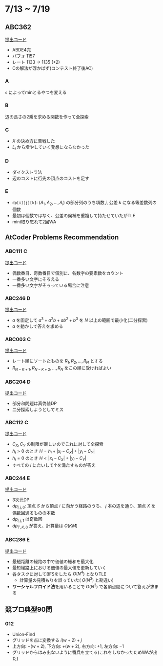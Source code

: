 # 7/13 ~ 7/19

## ABC362

[提出コード](https://atcoder.jp/contests/abc362/submissions?f.Task=&f.LanguageName=&f.Status=&f.User=dye8128)

- ABDE4完
- パフォ 1157
- レート 1133 -> 1135 (+2)
- Cの解法が浮かばず(コンテスト終了後AC)

### A

`c` によってminとるやつを変える

### B

辺の長さの2乗を求める関数を作って全探索

### C

- $X$ の決め方に苦戦した
- $L_i$ から増やしていく発想にならなかった

### D

- ダイクストラ法
- 辺のコストに行先の頂点のコストを足す

### E

- `dp[i][j][k]`: $(A_1, A_2, \ldots, A_i)$ の部分列のうち項数 $j$, 公差 $k$ になる等差数列の個数
- 最初は個数ではなく、公差の候補を重複して持たせていたがTLE
- mint取り忘れて2回WA

## AtCoder Problems Recommendation

### ABC111 C

[提出コード](https://atcoder.jp/contests/abc111/submissions/55603560)

- 偶数番目、奇数番目で個別に、各数字の要素数をカウント
- 一番多い文字にそろえる
- 一番多い文字がそろっている場合に注意

### ABC246 D

[提出コード](https://atcoder.jp/contests/abc246/submissions/55645237)

- $a$ を固定して $a^3+a^2b+ab^2+b^3$ を $N$ 以上の範囲で最小化(二分探索)
- $a$ を動かして答えを求める

### ABC003 C

[提出コード](https://atcoder.jp/contests/abc003/submissions/55655848)

- レート順にソートたものを $R_1, R_2, \ldots , R_N$ とする
- $R_{N-K+1}, R_{N-K+2}, \ldots, R_{N}$ をこの順に受ければよい

### ABC204 D

[提出コード](https://atcoder.jp/contests/abc204/submissions/55700095)

- 部分和問題は真偽値DP
- 二分探索しようとしてミス

### ABC112 C

[提出コード](https://atcoder.jp/contests/abc112/submissions/55709745)

- $C_X,C_Y$ の制限が厳しいのでこれに対して全探索
- $h_i>0$ のとき $H=h_i+|x_i-C_X|+|y_i-C_Y|$
- $h_i=0$ のとき $H<|x_i-C_X|+|y_i-C_Y|$
- すべての $i$ にたいして↑を満たすものが答え

### ABC244 E

[提出コード](https://atcoder.jp/contests/abc244/submissions/55711737)

- 3次元DP
- $dp_{i,j,0}$: 頂点 $S$ から頂点 $i$ に向かう経路のうち、 $j$ 本の辺を通り、頂点 $X$ を偶数回通るものの本数
- $dp_{i,j,1}$ は奇数回
- $dp_{T,K,0}$ が答え、計算量は $O(KM)$

### ABC286 E

[提出コード](https://atcoder.jp/contests/abc286/submissions/55741889)

- 最短距離の経路の中で価値の総和を最大化
- 最短経路上における価値の最大値を更新していく
- 各タスクに対してBFSをしたら $O(N^4)$ となりTLE
  - 計算量の見積もりを誤っていた( $O(N^3)$ と勘違い)
- **ワーシャルフロイド法**を用いることで $O(N^3)$ で各頂点間について答えが求まる

## 競プロ典型90問

### 012

- Union-Find
- グリッドを点に変換する $i(w+2)+j$
- 上方向: $-(w+2)$, 下方向: $+(w+2)$, 右方向: $+1$, 左方向: $-1$
- グリッドからはみ出ないように番兵を立てる(これをしなかったためWAが出た)
